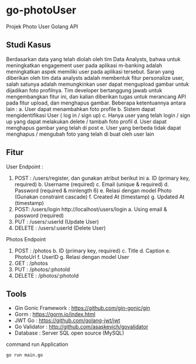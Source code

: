 # go-photoUser

Projek Photo User Golang API

## Studi Kasus

Berdasarkan data yang telah diolah oleh tim Data Analysts, bahwa untuk meningkatkan engagement user pada aplikasi m-banking adalah meningkatkan aspek memiliki user pada aplikasi tersebut. Saran yang diberikan oleh tim data analysts adalah membentuk fitur personalize user, salah satunya adalah memungkinkan user dapat mengupload gambar untuk dijadikan foto profilnya. Tim developer bertanggung jawab untuk mengembangkan fitur ini, dan kalian diberikan tugas untuk merancang API pada fitur upload, dan menghapus gambar. Beberapa
ketentuannya antara lain :
a. User dapat menambahkan foto profile
b. Sistem dapat mengidentifikasi User ( log in / sign up)
c. Hanya user yang telah login / sign up yang dapat melakukan delete / tambah foto profil
d. User dapat menghapus gambar yang telah di post
e. User yang berbeda tidak dapat menghapus / mengubah foto yang telah di buat oleh user lain

## Fitur
User Endpoint :
1. POST : /users/register, dan gunakan atribut berikut ini
a. ID (primary key, required)
b. Username (required)
c. Email (unique & required)
d. Password (required & minlength 6)
e. Relasi dengan model Photo (Gunakan constraint cascade)
f. Created At (timestamp)
g. Updated At (timestamp)
2. POST: /users/login http://localhost/users/login
a. Using email & password (required)
3. PUT : /users/:userId (Update User)
4. DELETE : /users/:userId (Delete User)

Photos Endpoint
1. POST : /photos
b. ID (primary key, required)
c. Title
d. Caption
e. PhotoUrl
f. UserID
g. Relasi dengan model User
2. GET : /photos
3. PUT : /photos/:photoId
4. DELETE : /photos/:photoId

## Tools 
- Gin Gonic Framework : https://github.com/gin-gonic/gin
- Gorm : https://gorm.io/index.html
- JWT Go : https://github.com/golang-jwt/jwt
- Go Validator : http://github.com/asaskevich/govalidator
- Database :  Server SQL open source (MySQL)

command run Application 
```bash
go run main.go
```